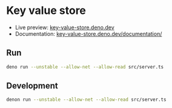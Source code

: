 # Key value store

- Live preview: [key-value-store.deno.dev](https://key-value-store.deno.dev/)
- Documentation:
  [key-value-store.deno.dev/documentation/](https://key-value-store.deno.dev/documentation/)

## Run

```sh
deno run --unstable --allow-net --allow-read src/server.ts
```

## Development

```sh
denon run --unstable --allow-net --allow-read src/server.ts
```
